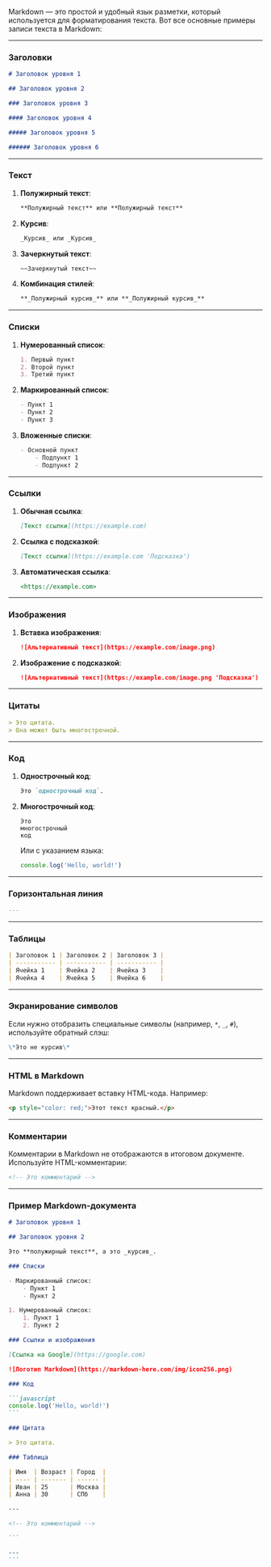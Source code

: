 Markdown — это простой и удобный язык разметки, который используется для форматирования текста. Вот все основные примеры записи текста в Markdown:

---

### **Заголовки**

```markdown
# Заголовок уровня 1

## Заголовок уровня 2

### Заголовок уровня 3

#### Заголовок уровня 4

##### Заголовок уровня 5

###### Заголовок уровня 6
```

---

### **Текст**

1. **Полужирный текст**:

    ```markdown
    **Полужирный текст** или **Полужирный текст**
    ```

2. **Курсив**:

    ```markdown
    _Курсив_ или _Курсив_
    ```

3. **Зачеркнутый текст**:

    ```markdown
    ~~Зачеркнутый текст~~
    ```

4. **Комбинация стилей**:
    ```markdown
    **_Полужирный курсив_** или **_Полужирный курсив_**
    ```

---

### **Списки**

1. **Нумерованный список**:

    ```markdown
    1. Первый пункт
    2. Второй пункт
    3. Третий пункт
    ```

2. **Маркированный список**:

    ```markdown
    - Пункт 1
    - Пункт 2
    - Пункт 3
    ```

3. **Вложенные списки**:
    ```markdown
    - Основной пункт
        - Подпункт 1
        - Подпункт 2
    ```

---

### **Ссылки**

1. **Обычная ссылка**:

    ```markdown
    [Текст ссылки](https://example.com)
    ```

2. **Ссылка с подсказкой**:

    ```markdown
    [Текст ссылки](https://example.com 'Подсказка')
    ```

3. **Автоматическая ссылка**:
    ```markdown
    <https://example.com>
    ```

---

### **Изображения**

1. **Вставка изображения**:

    ```markdown
    ![Альтернативный текст](https://example.com/image.png)
    ```

2. **Изображение с подсказкой**:
    ```markdown
    ![Альтернативный текст](https://example.com/image.png 'Подсказка')
    ```

---

### **Цитаты**

```markdown
> Это цитата.
> Она может быть многострочной.
```

---

### **Код**

1. **Однострочный код**:

    ```markdown
    Это `однострочный код`.
    ```

2. **Многострочный код**:

    ```
    Это
    многострочный
    код
    ```

    Или с указанием языка:

    ```javascript
    console.log('Hello, world!')
    ```

---

### **Горизонтальная линия**

```markdown
---
```

---

### **Таблицы**

```markdown
| Заголовок 1 | Заголовок 2 | Заголовок 3 |
| ----------- | ----------- | ----------- |
| Ячейка 1    | Ячейка 2    | Ячейка 3    |
| Ячейка 4    | Ячейка 5    | Ячейка 6    |
```

---

### **Экранирование символов**

Если нужно отобразить специальные символы (например, `*`, `_`, `#`), используйте обратный слэш:

```markdown
\*Это не курсив\*
```

---

### **HTML в Markdown**

Markdown поддерживает вставку HTML-кода. Например:

```markdown
<p style="color: red;">Этот текст красный.</p>
```

---

### **Комментарии**

Комментарии в Markdown не отображаются в итоговом документе. Используйте HTML-комментарии:

```markdown
<!-- Это комментарий -->
```

---

### **Пример Markdown-документа**

````markdown
# Заголовок уровня 1

## Заголовок уровня 2

Это **полужирный текст**, а это _курсив_.

### Списки

- Маркированный список:
    - Пункт 1
    - Пункт 2

1. Нумерованный список:
    1. Пункт 1
    2. Пункт 2

### Ссылки и изображения

[Ссылка на Google](https://google.com)

![Логотип Markdown](https://markdown-here.com/img/icon256.png)

### Код

```javascript
console.log('Hello, world!')
```

### Цитата

> Это цитата.

### Таблица

| Имя  | Возраст | Город  |
| ---- | ------- | ------ |
| Иван | 25      | Москва |
| Анна | 30      | СПб    |

---

<!-- Это комментарий -->

```

---
```
````
